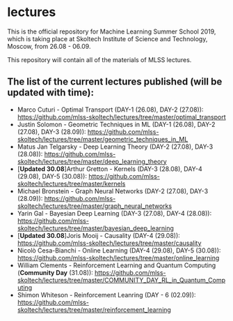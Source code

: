 # lectures
This is the official repository for Machine Learning Summer School 2019, which is taking place at Skoltech Institute of Science and Technology, Moscow, from 26.08 - 06.09.

This repository will contain all of the materials of MLSS lectures.

## The list of the current lectures published (will be updated with time):
* Marco Cuturi - Optimal Transport (DAY-1 (26.08), DAY-2 (27.08)): https://github.com/mlss-skoltech/lectures/tree/master/optimal_transport
* Justin Solomon - Geometric Techniques in ML (DAY-1 (26.08), DAY-2 (27.08), DAY-3 (28.09)): https://github.com/mlss-skoltech/lectures/tree/master/geometric_techniques_in_ML
* Matus Jan Telgarsky - Deep Learning Theory (DAY-2 (27.08), DAY-3 (28.08)): https://github.com/mlss-skoltech/lectures/tree/master/deep_learning_theory
* [<b>Updated 30.08</b>]Arthur Gretton - Kernels (DAY-3 (28.08), DAY-4 (29.08), DAY-5 (30.08)): https://github.com/mlss-skoltech/lectures/tree/master/kernels
* Michael Bronstein - Graph Neural Networks (DAY-2 (27.08), DAY-3 (28.09)): https://github.com/mlss-skoltech/lectures/tree/master/graph_neural_networks
* Yarin Gal - Bayesian Deep Learning (DAY-3 (27.08), DAY-4 (28.08)): https://github.com/mlss-skoltech/lectures/tree/master/bayesian_deep_learning
* [<b>Updated 30.08</b>]Joris Mooij - Causality (DAY-4 (29.08)): https://github.com/mlss-skoltech/lectures/tree/master/causality
* Nicolò Cesa-Bianchi - Online Learning (DAY-4 (29.08), DAY-5 (30.08)): https://github.com/mlss-skoltech/lectures/tree/master/online_learning 
* William Clements - Reinforcement Learning and Quantum Computing (<b>Community Day</b> (31.08)): https://github.com/mlss-skoltech/lectures/tree/master/COMMUNITY_DAY_RL_in_Quantum_Computing
* Shimon Whiteson - Reinforcement Leanring (DAY - 6 (02.09)): https://github.com/mlss-skoltech/lectures/tree/master/reinforcement_learning
